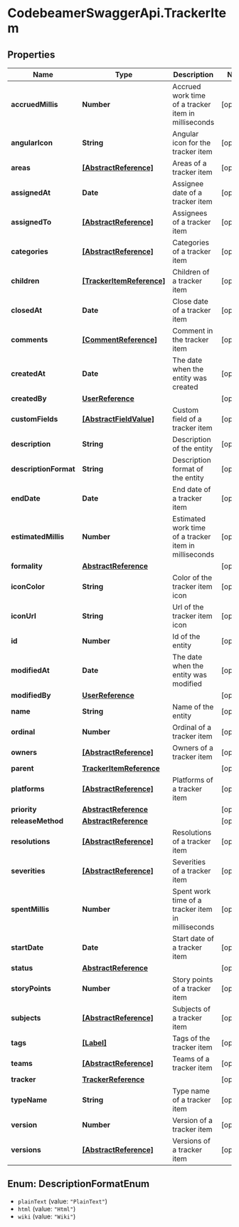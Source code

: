 # CodebeamerSwaggerApi.TrackerItem

## Properties
Name | Type | Description | Notes
------------ | ------------- | ------------- | -------------
**accruedMillis** | **Number** | Accrued work time of a tracker item in milliseconds | [optional] 
**angularIcon** | **String** | Angular icon for the tracker item | [optional] 
**areas** | [**[AbstractReference]**](AbstractReference.md) | Areas of a tracker item | [optional] 
**assignedAt** | **Date** | Assignee date of a tracker item | [optional] 
**assignedTo** | [**[AbstractReference]**](AbstractReference.md) | Assignees of a tracker item | [optional] 
**categories** | [**[AbstractReference]**](AbstractReference.md) | Categories of a tracker item | [optional] 
**children** | [**[TrackerItemReference]**](TrackerItemReference.md) | Children of a tracker item | [optional] 
**closedAt** | **Date** | Close date of a tracker item | [optional] 
**comments** | [**[CommentReference]**](CommentReference.md) | Comment in the tracker item | [optional] 
**createdAt** | **Date** | The date when the entity was created | [optional] 
**createdBy** | [**UserReference**](UserReference.md) |  | [optional] 
**customFields** | [**[AbstractFieldValue]**](AbstractFieldValue.md) | Custom field of a tracker item | [optional] 
**description** | **String** | Description of the entity | [optional] 
**descriptionFormat** | **String** | Description format of the entity | [optional] 
**endDate** | **Date** | End date of a tracker item | [optional] 
**estimatedMillis** | **Number** | Estimated work time of a tracker item in milliseconds | [optional] 
**formality** | [**AbstractReference**](AbstractReference.md) |  | [optional] 
**iconColor** | **String** | Color of the tracker item icon | [optional] 
**iconUrl** | **String** | Url of the tracker item icon | [optional] 
**id** | **Number** | Id of the entity | [optional] 
**modifiedAt** | **Date** | The date when the entity was modified | [optional] 
**modifiedBy** | [**UserReference**](UserReference.md) |  | [optional] 
**name** | **String** | Name of the entity | [optional] 
**ordinal** | **Number** | Ordinal of a tracker item | [optional] 
**owners** | [**[AbstractReference]**](AbstractReference.md) | Owners of a tracker item | [optional] 
**parent** | [**TrackerItemReference**](TrackerItemReference.md) |  | [optional] 
**platforms** | [**[AbstractReference]**](AbstractReference.md) | Platforms of a tracker item | [optional] 
**priority** | [**AbstractReference**](AbstractReference.md) |  | [optional] 
**releaseMethod** | [**AbstractReference**](AbstractReference.md) |  | [optional] 
**resolutions** | [**[AbstractReference]**](AbstractReference.md) | Resolutions of a tracker item | [optional] 
**severities** | [**[AbstractReference]**](AbstractReference.md) | Severities of a tracker item | [optional] 
**spentMillis** | **Number** | Spent work time of a tracker item in milliseconds | [optional] 
**startDate** | **Date** | Start date of a tracker item | [optional] 
**status** | [**AbstractReference**](AbstractReference.md) |  | [optional] 
**storyPoints** | **Number** | Story points of a tracker item | [optional] 
**subjects** | [**[AbstractReference]**](AbstractReference.md) | Subjects of a tracker item | [optional] 
**tags** | [**[Label]**](Label.md) | Tags of the tracker item | [optional] 
**teams** | [**[AbstractReference]**](AbstractReference.md) | Teams of a tracker item | [optional] 
**tracker** | [**TrackerReference**](TrackerReference.md) |  | [optional] 
**typeName** | **String** | Type name of a tracker item | [optional] 
**version** | **Number** | Version of a tracker item | [optional] 
**versions** | [**[AbstractReference]**](AbstractReference.md) | Versions of a tracker item | [optional] 

<a name="DescriptionFormatEnum"></a>
## Enum: DescriptionFormatEnum

* `plainText` (value: `"PlainText"`)
* `html` (value: `"Html"`)
* `wiki` (value: `"Wiki"`)

